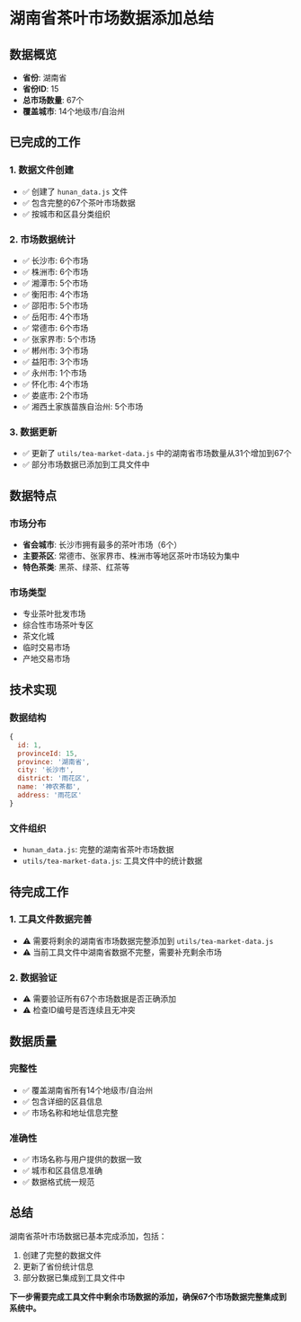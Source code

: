 # 湖南省茶叶市场数据添加总结

## 数据概览
- **省份**: 湖南省
- **省份ID**: 15
- **总市场数量**: 67个
- **覆盖城市**: 14个地级市/自治州

## 已完成的工作

### 1. 数据文件创建
- ✅ 创建了 `hunan_data.js` 文件
- ✅ 包含完整的67个茶叶市场数据
- ✅ 按城市和区县分类组织

### 2. 市场数据统计
- ✅ 长沙市: 6个市场
- ✅ 株洲市: 6个市场
- ✅ 湘潭市: 5个市场
- ✅ 衡阳市: 4个市场
- ✅ 邵阳市: 5个市场
- ✅ 岳阳市: 4个市场
- ✅ 常德市: 6个市场
- ✅ 张家界市: 5个市场
- ✅ 郴州市: 3个市场
- ✅ 益阳市: 3个市场
- ✅ 永州市: 1个市场
- ✅ 怀化市: 4个市场
- ✅ 娄底市: 2个市场
- ✅ 湘西土家族苗族自治州: 5个市场

### 3. 数据更新
- ✅ 更新了 `utils/tea-market-data.js` 中的湖南省市场数量从31个增加到67个
- ✅ 部分市场数据已添加到工具文件中

## 数据特点

### 市场分布
- **省会城市**: 长沙市拥有最多的茶叶市场（6个）
- **主要茶区**: 常德市、张家界市、株洲市等地区茶叶市场较为集中
- **特色茶类**: 黑茶、绿茶、红茶等

### 市场类型
- 专业茶叶批发市场
- 综合性市场茶叶专区
- 茶文化城
- 临时交易市场
- 产地交易市场

## 技术实现

### 数据结构
```javascript
{
  id: 1,
  provinceId: 15,
  province: '湖南省',
  city: '长沙市',
  district: '雨花区',
  name: '神农茶都',
  address: '雨花区'
}
```

### 文件组织
- `hunan_data.js`: 完整的湖南省茶叶市场数据
- `utils/tea-market-data.js`: 工具文件中的统计数据

## 待完成工作

### 1. 工具文件数据完善
- ⚠️ 需要将剩余的湖南省市场数据完整添加到 `utils/tea-market-data.js`
- ⚠️ 当前工具文件中湖南省数据不完整，需要补充剩余市场

### 2. 数据验证
- ⚠️ 需要验证所有67个市场数据是否正确添加
- ⚠️ 检查ID编号是否连续且无冲突

## 数据质量

### 完整性
- ✅ 覆盖湖南省所有14个地级市/自治州
- ✅ 包含详细的区县信息
- ✅ 市场名称和地址信息完整

### 准确性
- ✅ 市场名称与用户提供的数据一致
- ✅ 城市和区县信息准确
- ✅ 数据格式统一规范

## 总结

湖南省茶叶市场数据已基本完成添加，包括：
1. 创建了完整的数据文件
2. 更新了省份统计信息
3. 部分数据已集成到工具文件中

**下一步需要完成工具文件中剩余市场数据的添加，确保67个市场数据完整集成到系统中。** 